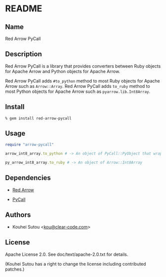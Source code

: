 # README

## Name

Red Arrow PyCall

## Description

Red Arrow PyCall is a library that provides converters between Ruby objects for Apache Arrow and Python objects for Apache Arrow.

Red Arrow PyCall adds `#to_python` method to most Ruby objects for Apache Arrow such as `Arrow::Array`. Red Arrow PyCall adds `to_ruby` method to most Python objects for Apache Arrow such as `pyarrow.lib.Int8Array`.

## Install

```text
% gem install red-arrow-pycall
```

## Usage

```ruby
require "arrow-pycall"

arrow_int8_array.to_python # -> An object of PyCall::PyObject that wraps pyarrow.lib.Int8Array

py_arrow_int8_array.to_ruby # -> An object of Arrow::Int8Array
```

## Dependencies

* [Red Arrow](https://github.com/apache/arrow/tree/master/ruby/red-arrow)

* [PyCall](https://github.com/mrkn/pycall)

## Authors

* Kouhei Sutou \<kou@clear-code.com\>

## License

Apache License 2.0. See doc/text/apache-2.0.txt for details.

(Kouhei Sutou has a right to change the license including contributed
patches.)
